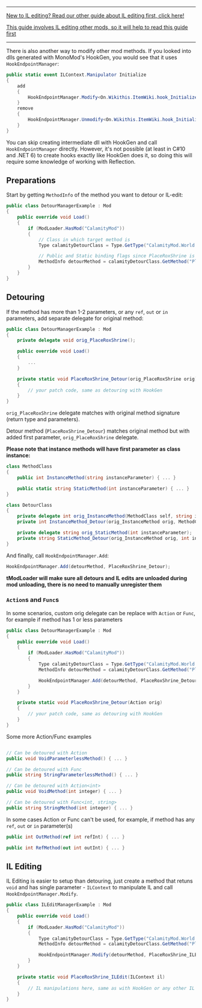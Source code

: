 ___
[New to IL editing? Read our other guide about IL editing first, click here!](Expert-IL-Editing)

[This guide involves IL editing other mods, so it will help to read this guide first](https://github.com/tModLoader/tModLoader/wiki/Patching-Other-Mods-Using-MonoMod)
___

There is also another way to modify other mod methods. If you looked into dlls generated with MonoMod's HookGen, you would see that it uses `HookEndpointManager`:
```cs
public static event ILContext.Manipulator Initialize
{
	add
	{
		HookEndpointManager.Modify<On.Wikithis.ItemWiki.hook_Initialize>(MethodBase.GetMethodFromHandle(methodof(global::Wikithis.ItemWiki.Initialize()).MethodHandle), value);
	}
	remove
	{
		HookEndpointManager.Unmodify<On.Wikithis.ItemWiki.hook_Initialize>(MethodBase.GetMethodFromHandle(methodof(global::Wikithis.ItemWiki.Initialize()).MethodHandle), value);
	}
}
```

You can skip creating intermediate dll with HookGen and call `HookEndpointManager` directly. However, it's not possible (at least in C#10 and .NET 6) to create hooks exactly like HookGen does it, so doing this will require some knowledge of working with Reflection.

## Preparations

Start by getting `MethodInfo` of the method you want to detour or IL-edit:
```cs
public class DetourManagerExample : Mod
{
    public override void Load()
    {
        if (ModLoader.HasMod("CalamityMod"))
        {
            // Class in which target method is
            Type calamityDetourClass = Type.GetType("CalamityMod.World.MiscWorldgenRoutines");

            // Public and Static binding flags since PlaceRoxShrine is a public static method
            MethodInfo detourMethod = calamityDetourClass.GetMethod("PlaceRoxShrine", BindingFlags.Public | BindingFlags.Static);
        }
    }
}
```

## Detouring

If the method has more than 1-2 parameters, or any `ref`, `out` or `in` parameters, add separate delegate for original method:
```cs
public class DetourManagerExample : Mod
{
    private delegate void orig_PlaceRoxShrine();

    public override void Load()
    {
        ...
    }

    private static void PlaceRoxShrine_Detour(orig_PlaceRoxShrine orig)
    {
        // your patch code, same as detouring with HookGen
    }
}
```
`orig_PlaceRoxShrine` delegate matches with original method signature (return type and parameters).

Detour method (`PlaceRoxShrine_Detour`) matches original method but with added first parameter, `orig_PlaceRoxShrine` delegate.

<b>Please note that instance methods will have first parameter as class instance:</b>

```cs
class MethodClass
{
    public int InstanceMethod(string instanceParameter) { ... }

    public static string StaticMethod(int instanceParameter) { ... }
}

class DetourClass
{
    private delegate int orig_InstanceMethod(MethodClass self, string instanceParameter);
    private int InstanceMethod_Detour(orig_InstanceMethod orig, MethodClass self, string instanceParameter) {  }

    private delegate string orig_StaticMethod(int instanceParameter);
    private string StaticMethod_Detour(orig_InstanceMethod orig, int instanceParameter) {   }
}
```

And finally, call `HookEndpointManager.Add`:
```cs
HookEndpointManager.Add(detourMethod, PlaceRoxShrine_Detour);
```

<b>tModLoader will make sure all detours and IL edits are unloaded during mod unloading, there is no need to manually unregister them</b>

### `Action`s and `Func`s

In some scenarios, custom orig delegate can be replace with `Action` or `Func`, 
for example if method has 1 or less parameters

```cs
public class DetourManagerExample : Mod
{
    public override void Load()
    {
        if (ModLoader.HasMod("CalamityMod"))
        {
            Type calamityDetourClass = Type.GetType("CalamityMod.World.MiscWorldgenRoutines");
            MethodInfo detourMethod = calamityDetourClass.GetMethod("PlaceRoxShrine", BindingFlags.Public | BindingFlags.Static);

            HookEndpointManager.Add(detourMethod, PlaceRoxShrine_Detour);
        }
    }

    private static void PlaceRoxShrine_Detour(Action orig)
    {
        // your patch code, same as detouring with HookGen
    }
}
```

Some more Action/Func examples
```cs

// Can be detoured with Action
public void VoidParameterlessMethod() { ... }

// Can be detoured with Func
public string StringParameterlessMethod() { ... }

// Can be detoured with Action<int>
public void VoidMethod(int integer) { ... }

// Can be detoured with Func<int, string>
public string StringMethod(int integer) { ... }
```

In some cases Action or Func can't be used, for example, if method has any `ref`, `out` or `in` parameter(s)

```cs
public int OutMethod(ref int refInt) { ... }

public int RefMethod(out int outInt) { ... }
```

## IL Editing

IL Editing is easier to setup than detouring, just create a method that retuns `void` and has single parameter - `ILContext` to manipulate IL and call `HookEndpointManager.Modify`.
```cs
public class ILEditManagerExample : Mod
{
    public override void Load()
    {
        if (ModLoader.HasMod("CalamityMod"))
        {
            Type calamityDetourClass = Type.GetType("CalamityMod.World.MiscWorldgenRoutines");
            MethodInfo detourMethod = calamityDetourClass.GetMethod("PlaceRoxShrine", BindingFlags.Public | BindingFlags.Static);

            HookEndpointManager.Modify(detourMethod, PlaceRoxShrine_ILEdit);
        }
    }

    private static void PlaceRoxShrine_ILEdit(ILContext il) 
    {
        // IL manipulations here, same as with HookGen or any other IL edit
    }
}
```
